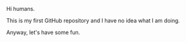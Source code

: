 Hi humans.

This is my first GitHub repository and I have no idea what I am doing.

Anyway, let's have some fun.
